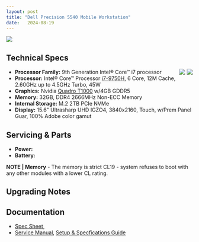 ```yaml
---
layout: post
title: "Dell Precision 5540 Mobile Workstation"
date:   2024-08-19
---
```

![](https://cdn.mos.cms.futurecdn.net/RHnYjJvGD2V6U2Yijmap4b.jpg)

## Technical Specs
<img src="https://encrypted-tbn0.gstatic.com/images?q=tbn:ANd9GcRB4b7-21x6eW8U8AlvAYLYvoH--J05wzlYew&s" style="float:right;max-width:200px;" />
<img src="https://i.ebayimg.com/images/g/9wwAAOSwCbhiYLOm/s-l1200.jpg" style="float:right;max-width:75px;margin-right:5px;" />


* **Processor Family:** 9th Generation Intel® Core™ i7 processor
* **Processor:** Intel® Core™ Processor [i7-9750H](https://www.intel.com/content/www/us/en/products/sku/191045/intel-core-i79750h-processor-12m-cache-up-to-4-50-ghz/specifications.html), 6 Core, 12M Cache, 2.60GHz up to 4.5GHz Turbo, 45W
* **Graphics:** Nvidia [Quadro T1000](https://www.techpowerup.com/gpu-specs/quadro-t1000-mobile.c3435) w/4GB GDDR5
* **Memory:** 32GB, DDR4 2666MHz Non-ECC Memory
* **Internal Storage:** M.2 2TB PCIe NVMe
* **Display:** 15.6" Ultrasharp UHD IGZO4, 3840x2160, Touch, w/Prem Panel Guar, 100% Adobe color gamut

## Servicing & Parts

* **Power:**    
* **Battery:**  

**NOTE | Memory** - The memory is strict CL19 - system refuses to boot with any other modules with a lower CL rating.
 
## Upgrading Notes

## Documentation

* [Spec Sheet](https://i.dell.com/sites/csdocuments/Shared-Content_data-Sheets_Documents/en/Precision-5540-Spec-Sheet.pdf), 
* [Service Manual](https://www.bhphotovideo.com/lit_files/606239.pdf), [Setup & Specfications Guide](https://files.bbystatic.com/eBx27AM3TK6pZ7ium2AsPg%3D%3D/9BDE5D03-4653-41DF-AE7E-603CAB59D510.pdf)
